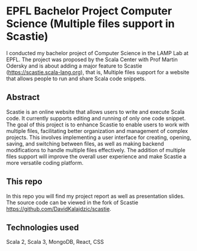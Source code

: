 # EPFL Bachelor Project Computer Science (Multiple files support in Scastie)

I conducted my bachelor project of Computer Science in the LAMP Lab at EPFL. The project was proposed by the Scala Center with Prof Martin Odersky and is about adding a major feature to Scastie (https://scastie.scala-lang.org), that is, Multiple files support for a website that allows people to run and share Scala code snippets.

## Abstract
Scastie is an online website that allows users to write and execute Scala code. It currently supports editing and running of only one code snippet. The goal of this project is to enhance Scastie to enable users to work with multiple files, facilitating better organization and management of complex projects.
This involves implementing a user interface for creating, opening, saving, and switching between files, as well as making backend modifications to handle multiple files effectively. The addition of multiple files support will improve the overall user experience and make Scastie a more versatile coding platform.

## This repo
In this repo you will find my project report as well as presentation slides.
The source code can be viewed in the fork of Scastie https://github.com/DavidKalajdzic/scastie.

## Technologies used
Scala 2, Scala 3, MongoDB, React, CSS
